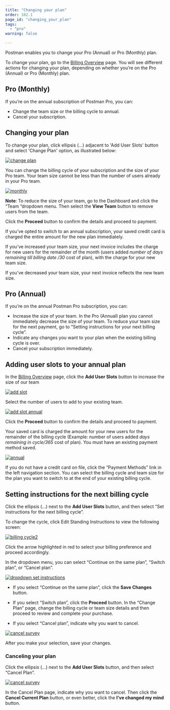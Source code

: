 ```yaml
---
title: "Changing your plan"
order: 102.1
page_id: "changing_your_plan"
tags: 
  - "pro"
warning: false

---
```


Postman enables you to change your Pro (Annual) or Pro (Monthly) plan.

To change your plan, go to the [Billing Overview](https://go.postman.co/billing/overview) page. You will see different actions for changing your plan, depending on whether you’re on the Pro (Annual) or Pro (Monthly) plan.

## Pro (Monthly)

If you’re on the annual subscription of Postman Pro, you can:

* Change the team size or the billing cycle to annual.
* Cancel your subscription.

## Changing your plan

To change your plan, click ellipsis (...) adjacent to 'Add User Slots' button and select 'Change Plan' option, as illustrated below:

[![change plan](https://assets.postman.com/postman-docs/Add-User-Slots.png)](https://assets.postman.com/postman-docs/Add-User-Slots.png)

You can change the billing cycle of your subscription and the size of your Pro team. Your team size cannot be less than the number of users already in your Pro team.

[![monthly](https://assets.postman.com/postman-docs/changePlan-monthly.png)](https://assets.postman.com/postman-docs/changePlan-monthly.png)

**Note**: To reduce the size of your team, go to the Dashboard and click the “Team “dropdown menu. Then select the **View Team** button to remove users from the team.

Click the **Proceed** button to confirm the details and proceed to payment.

If you’ve opted to switch to an annual subscription, your saved credit card is charged the entire amount for the new plan immediately.

If you’ve increased your team size, your next invoice includes the charge for new users for the remainder of the month (users added *number of days remaining till billing date /30* cost of plan), with the charge for your new team size.

If you’ve decreased your team size, your next invoice reflects the new team size.

## Pro (Annual)

If you’re on the annual Postman Pro subscription, you can:

* Increase the size of your team. In the Pro (Annual) plan you cannot immediately decrease the size of your team. To reduce your team size for the next payment, go to “Setting instructions for your next billing cycle”.
* Indicate any changes you want to your plan when the existing billing cycle is over.
* Cancel your subscription immediately.

## Adding user slots to your annual plan

In the [Billing Overview](https://go.postman.co/billing/overview) page, click the **Add User Slots** button to increase the size of our team

[![add slot](https://assets.postman.com/postman-docs/currentPlan-annual.png)](https://assets.postman.com/postman-docs/currentPlan-annual.png)

Select the number of users to add to your existing team.

[![add slot annual](https://assets.postman.com/postman-docs/addSlots-annual.png)](https://assets.postman.com/postman-docs/addSlots-annual.png)

Click the **Proceed** button to confirm the details and proceed to payment.

Your saved card is charged the amount for your new users for the remainder of the billing cycle (Example: number of users added *days remaining in cycle/365* cost of plan). You must have an existing payment method saved.

[![annual](https://assets.postman.com/postman-docs/changePlan-annual.png)](https://assets.postman.com/postman-docs/changePlan-annual.png)

If you do not have a credit card on file, click the “Payment Methods” link in the left navigation section. You can select the billing cycle and team size for the plan you want to switch to at the end of your existing billing cycle.

## Setting instructions for the next billing cycle

Click the ellipsis (...) next to the **Add User Slots** button, and then select “Set instructions for the next billing cycle”.

To change the cycle, click Edit Standing Instructions to view the following screen:

[![billing cycle2](https://assets.postman.com/postman-docs/Set-Bill-Cycle2.png)](https://assets.postman.com/postman-docs/Set-Bill-Cycle2.png)

Click the arrow highlighted in red to select your billing preference and proceed accordingly.

In the dropdown menu, you can select “Continue on the same plan”, “Switch plan”, or “Cancel plan”.

[![dropdown set instructions](https://assets.postman.com/postman-docs/WS-setInstructions-dropdown-annual.png)](https://assets.postman.com/postman-docs/WS-setInstructions-dropdown-annual.png)

* If you select “Continue on the same plan”, click the **Save Changes** button.

* If you select “Switch plan”, click the **Proceed** button. In the “Change Plan” page, change the billing cycle or team size  details and then proceed to review and complete your purchase.

* If you select “Cancel plan”, indicate why you want to cancel.

[![cancel survey](https://assets.postman.com/postman-docs/WS-cancel-current-plan.png)](https://assets.postman.com/postman-docs/WS-cancel-current-plan.png)

After you make your selection, save your changes.

### Canceling your plan

Click the ellipsis (...) next to the **Add User Slots** button, and then select “Cancel Plan”.

[![cancel survey](https://assets.postman.com/postman-docs/WS-cancelSetInstruction-annual.png)](https://assets.postman.com/postman-docs/WS-cancelSetInstruction-annual.png)

In the Cancel Plan page, indicate why you want to cancel. Then click the **Cancel Current Plan** button, or even better, click the **I’ve changed my mind** button.
